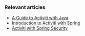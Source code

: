 ### Relevant articles

- [A Guide to Activiti with Java](http://www.baeldung.com/java-activiti)
- [Introduction to Activiti with Spring](http://www.baeldung.com/spring-activiti)
- [Activiti with Spring Security](http://www.baeldung.com/activiti-spring-security)
